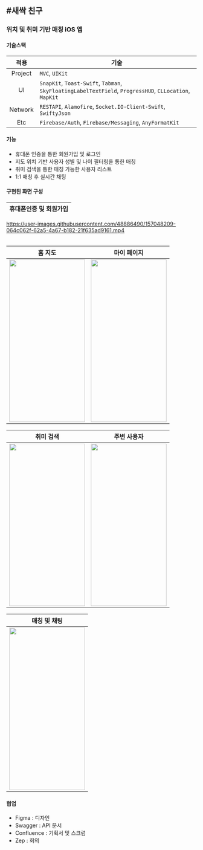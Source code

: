 ## #새싹 친구
### 위치 및 취미 기반 매칭 iOS 앱


#### 기술스택
|적용|기술|
|:---:|---|
|Project|`MVC`, `UIKit`|
|UI|`SnapKit`, `Toast-Swift`, `Tabman`, `SkyFloatingLabelTextField`, `ProgressHUD`, `CLLocation`, `MapKit`|
|Network|`RESTAPI`, `Alamofire`, `Socket.IO-Client-Swift`, `SwiftyJson`|
|Etc|`Firebase/Auth`, `Firebase/Messaging`, `AnyFormatKit`|


#### 기능
* 휴대폰 인증을 통한 회원가입 및 로그인
* 지도 위치 기반 사용자 성별 및 나이 필터링을 통한 매칭
* 취미 검색을 통한 매칭 가능한 사용자 리스트
* 1:1 매칭 후 실시간 채팅


#### 구현된 화면 구성
|휴대폰인증 및 회원가입|
|---|
https://user-images.githubusercontent.com/48886490/157048209-064c062f-62a5-4a67-b182-21f635ad9161.mp4
</br>
</br>

|홈 지도|마이 페이지|
|---|---|
|<img src="https://user-images.githubusercontent.com/48886490/156933882-3a3aa0e8-c844-44de-9d8c-4f4833e31b94.gif" width="200" height="430"/>|<img src="https://user-images.githubusercontent.com/48886490/156933603-96c243db-9c13-4d71-a1e0-5b639bc2b970.gif" width="200" height="430"/>|

|취미 검색|주변 사용자|
|---|---|
|<img src="https://user-images.githubusercontent.com/48886490/156933606-5209f606-8f8c-4b83-8096-cca22ace9dde.gif" width="200" height="430"/>|<img src="https://user-images.githubusercontent.com/48886490/156934008-0f9821ed-8c0b-4b72-b458-263a2e585878.gif" width="200" height="430"/>|

|매칭 및 채팅|
|---|
|<img src="https://user-images.githubusercontent.com/48886490/156933567-3deb1f30-a150-4d9a-9b6c-78b06364a890.gif" width="200" height="430"/>|


#### 협업

* Figma : 디자인
* Swagger : API 문서
* Confluence : 기획서 및 스크럼
* Zep : 회의
